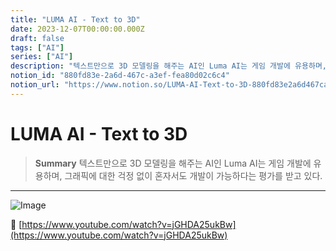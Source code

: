 ```yaml
---
title: "LUMA AI - Text to 3D"
date: 2023-12-07T00:00:00.000Z
draft: false
tags: ["AI"]
series: ["AI"]
description: "텍스트만으로 3D 모델링을 해주는 AI인 Luma AI는 게임 개발에 유용하며, 그래픽에 대한 걱정 없이 혼자서도 개발이 가능하다는 평가를 받고 있다."
notion_id: "880fd83e-2a6d-467c-a3ef-fea80d02c6c4"
notion_url: "https://www.notion.so/LUMA-AI-Text-to-3D-880fd83e2a6d467ca3effea80d02c6c4"
---
```


# LUMA AI - Text to 3D

> **Summary**
> 텍스트만으로 3D 모델링을 해주는 AI인 Luma AI는 게임 개발에 유용하며, 그래픽에 대한 걱정 없이 혼자서도 개발이 가능하다는 평가를 받고 있다.

---

![Image](https://prod-files-secure.s3.us-west-2.amazonaws.com/09ccd4d5-876c-4bba-bbdf-cc77a0a11257/b72914c9-1918-4c8c-8786-07d484eea6fe/Untitled.png?X-Amz-Algorithm=AWS4-HMAC-SHA256&X-Amz-Content-Sha256=UNSIGNED-PAYLOAD&X-Amz-Credential=ASIAZI2LB46655ZL7SQN%2F20250724%2Fus-west-2%2Fs3%2Faws4_request&X-Amz-Date=20250724T101958Z&X-Amz-Expires=3600&X-Amz-Security-Token=IQoJb3JpZ2luX2VjEAIaCXVzLXdlc3QtMiJGMEQCIDoolMqx2QDzCR04o1Jd%2FxaSYv9Dk%2BGdPWpSFZOA3i3UAiBJIucbxxF71eA4XpFasQvKsYd7GbX4KRLZJJ4BHDuv0yr%2FAwgqEAAaDDYzNzQyMzE4MzgwNSIMPtMlBGhlhpePjyQyKtwD%2FUf%2FqlCOGLlVHMANXnX7K5f5PVxI97Q4T5p8nYpe7Ydut1z6t1ojQnvh%2FDuXxvI5%2FqRgA9wAxzzVweSAHc6fU5dC1J7CgBSV7BjO6Qb5CHbXaMhFWDfA6IOz9GJmQcyCWPUeg%2F%2FLF0fdaZKgGqWcpTETUkhLwYO01m0FZTXb6sCvv4Br6%2BBs2sspDH36n%2F44K%2BXANo%2BBAJ5trCkTNMDpWYT%2BUrhnLGutnoUSgKZhjkYgoe1mPUnKBFvOOI5dJeVg4rYcC4pftPB5oV2%2FkxrXXHIkGQ3MQYxr97kLNOUMYu%2FsAfwLubaTqEYLLaNXFGraoNc1imPDBc%2F5TnuvmEvPYfXOYD66PisPhQ9nvxmOIH%2BYQD9IlD7hIxRtdrd0J9fuq330spmjbjvNsPPXfEFV1hSlghh7zpfsbZEmpZuj3tkdRZQl7hy43UgHuR383qTpqgq%2BYbxpzBBYT9St4pLdnfW%2BEnIlwWcfoKg5T%2FNVd8ZJLSYVBT3FQhOI06Dv3quQqa72kb0DzCrWdGPFHNcFr87Su5SD3O9wiPzLWwTGEbHYjSe1Yu1MfVB%2F%2B1mNRGhW8a3kpfIZeT0VjM84H%2F5FT%2F%2BiUW6gYkBV11c7SsOyYMelQqpQalvGTlYR%2Fycwk%2FaHxAY6pgFc0zFJNxpP3AR9w21frNIaWvPKTSL%2BcGXx708Y%2FEYmffDDlqMfpIOcA2o45Tq75fxdOZ93eme1SVF2cJcIHwr50DrGknWmsFwU2fXUB3vfDk7f3nvHNXg9tvP9rKT1KRTqGFpdSyAz30nGAofnjpgkH%2F5Z%2By29gNQwgIDqiwoU8y151vH14s2I1xCAPuCD9OZZHI3ttT7lnQB4MSWcTnROdk2YksTn&X-Amz-Signature=067cfee85709abb18a92d9740b05affd55a9b5ae832edc4cbc75e18369d3e116&X-Amz-SignedHeaders=host&x-amz-checksum-mode=ENABLED&x-id=GetObject)

🔗 [https://www.youtube.com/watch?v=jGHDA25ukBw](https://www.youtube.com/watch?v=jGHDA25ukBw)

